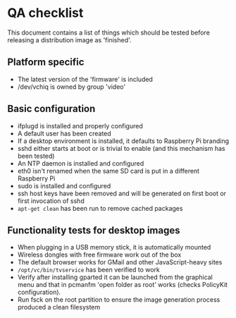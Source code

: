 # QA checklist
This document contains a list of things which should be tested before 
releasing a distribution image as 'finished'.

## Platform specific
* The latest version of the 'firmware' is included
* /dev/vchiq is owned by group 'video'

## Basic configuration
* ifplugd is installed and properly configured
* A default user has been created
* If a desktop environment is installed, it defaults to Raspberry Pi branding
* sshd either starts at boot or is trivial to enable (and this mechanism has 
been tested)
* An NTP daemon is installed and configured
* eth0 isn't renamed when the same SD card is put in a different Raspberry Pi
* sudo is installed and configured
* ssh host keys have been removed and will be generated on first boot or first 
invocation of sshd
* `apt-get clean` has been run to remove cached packages

## Functionality tests for desktop images
* When plugging in a USB memory stick, it is automatically mounted
* Wireless dongles with free firmware work out of the box
* The default browser works for GMail and other JavaScript-heavy sites
* `/opt/vc/bin/tvservice` has been verified to work
* Verify after installing gparted it can be launched from the graphical menu 
and that in pcmanfm 'open folder as root' works (checks PolicyKit 
configuration).
* Run fsck on the root partition to ensure the image generation process 
produced a clean filesystem
